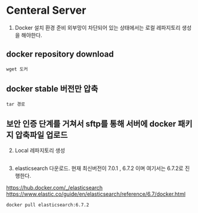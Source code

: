 # Centeral Server 

1. Docker 설치 환경 준비
외부망이 차단되어 있는 상태에서는 로컬 레파지토리 생성을 해야한다.

## docker repository download
~~~
wget 도커
~~~

## docker stable 버전만 압축
~~~
tar 경로
~~~

## 보안 인증 단계를 거쳐서 sftp를 통해 서버에 docker 패키지 압축파일 업로드

2. Local 레파지토리 생성

~~~

~~~

3. elasticsearch 다운로드.
현재 최신버전이 7.0.1 , 6.7.2 이며 여기서는 6.7.2로 진행한다.

https://hub.docker.com/_/elasticsearch
https://www.elastic.co/guide/en/elasticsearch/reference/6.7/docker.html

~~~
docker pull elasticsearch:6.7.2
~~~




